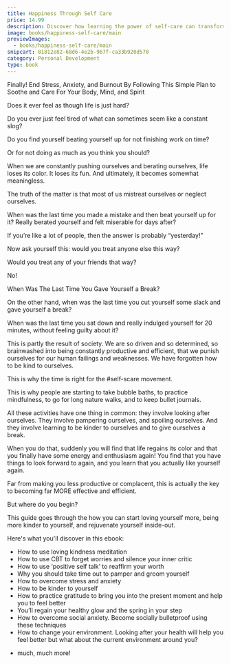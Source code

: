 ```yaml
---
title: Happiness Through Self Care
price: 14.99
description: Discover how learning the power of self-care can transform your life and make you happier, healthier, and more productive.
image: books/happiness-self-care/main
previewImages:
  - books/happiness-self-care/main
snipcart: 81812e82-68d6-4e2b-967f-ca33b920d570
category: Personal Development
type: book
---
```


Finally! End Stress, Anxiety, and Burnout By Following This Simple Plan to Soothe and Care For Your Body, Mind, and Spirit

Does it ever feel as though life is just hard?

Do you ever just feel tired of what can sometimes seem like a constant slog?

Do you find yourself beating yourself up for not finishing work on time?

Or for not doing as much as you think you should?

When we are constantly pushing ourselves and berating ourselves, life loses its color. It loses its fun. And ultimately, it becomes somewhat meaningless.

The truth of the matter is that most of us mistreat ourselves or neglect ourselves.

When was the last time you made a mistake and then beat yourself up for it? Really berated yourself and felt miserable for days after?

If you’re like a lot of people, then the answer is probably “yesterday!”

Now ask yourself this: would you treat anyone else this way?

Would you treat any of your friends that way?

No!

When Was The Last Time You Gave Yourself a Break?

On the other hand, when was the last time you cut yourself some slack and gave yourself a break?

When was the last time you sat down and really indulged yourself for 20 minutes, without feeling guilty about it?

This is partly the result of society. We are so driven and so determined, so brainwashed into being constantly productive and efficient, that we punish ourselves for our human failings and weaknesses.
We have forgotten how to be kind to ourselves.

This is why the time is right for the #self-scare movement.

This is why people are starting to take bubble baths, to practice mindfulness, to go for long nature walks, and to keep bullet journals.

All these activities have one thing in common: they involve looking after ourselves. They involve pampering ourselves, and spoiling ourselves. And they involve learning to be kinder to ourselves and to give ourselves a break.

When you do that, suddenly you will find that life regains its color and that you finally have some energy and enthusiasm again! You find that you have things to look forward to again, and you learn that you actually like yourself again.

Far from making you less productive or complacent, this is actually the key to becoming far MORE effective and efficient.

But where do you begin?

This guide goes through the how you can start loving yourself more, being more kinder to yourself, and rejuvenate yourself inside-out.

Here's what you'll discover in this ebook:

- How to use loving kindness meditation
- How to use CBT to forget worries and silence your inner critic
- How to use ‘positive self talk’ to reaffirm your worth
- Why you should take time out to pamper and groom yourself
- How to overcome stress and anxiety
- How to be kinder to yourself
- How to practice gratitude to bring you into the present moment and help you to feel better
- You’ll regain your healthy glow and the spring in your step
- How to overcome social anxiety. Become socially bulletproof using these techniques
- How to change your environment. Looking after your health will help you feel better but what about the current environment around you?

* much, much more!

